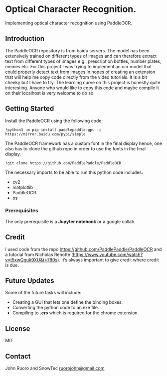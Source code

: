 # Optical Character Recognition.
Implementing optical character recognition using PaddleOCR.

## Introduction
The PaddleOCR repository is from baidu servers. The model has been extensively trained on different types of images and can therefore extract text from different types of images e.g., prescription bottles, number plates, memes etc. For this project I was trying to implement an ocr model that could properly detect text from images in hopes of creating an extension that will help me copy code directly from the video tutorials. It is a bit cheeky but I have to try. The learning curve on this project is honestly quite interesting. Anyone who would like to copy this code and maybe compile it on their localhost is very welcome to do so. 

## Getting Started
Install the PaddleOCR using the following code:

`!python3 -m pip install paddlepaddle-gpu -i https://mirror.baidu.com/pypi/simple`

The PaddleOCR framework has a custom font in the final display hence, one also has to clone the github repo in order to use the fonts in the final display.

`!git clone https://github.com/PaddlePaddle/PaddleOCR`


The necessary imports to be able to run this python code includes:
>
- cv2
- matplotlib
- PaddleOCR
- os

### Prerequisites
The only prerequisite is a **Jupyter notebook** or a google collab. 

## Credit
 I used code from the repo https://github.com/PaddlePaddle/PaddleOCR and a tutorial from Nicholas Renotte (https://www.youtube.com/watch?v=t5xwQguk9XU&t=780s). It’s always important to give credit where credit is due. 

## Future Updates 
Some of the future tasks will include:
>
- Creating a GUI that lets one define the binding boxes.
- Converting the python code to an exe file.
- Compiling to **.crs** which is required for the chrome extension. 
## License
MIT

## Contact
John Ruoro and SnowTec
ruorojohn@gmail.com
